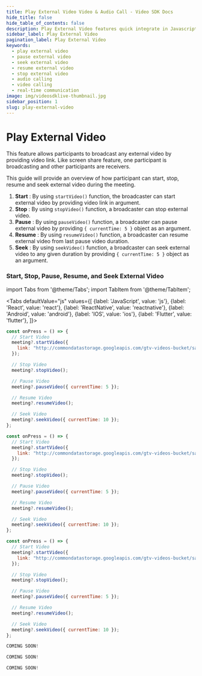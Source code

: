 ```yaml
---
title: Play External Video Video & Audio Call - Video SDK Docs
hide_title: false
hide_table_of_contents: false
description: Play External Video features quick integrate in Javascript, React JS, Android, IOS, React Native, Flutter with Video SDK to add live video & audio conferencing to your applications.
sidebar_label: Play External Video
pagination_label: Play External Video
keywords:
  - play external video
  - pause external video
  - seek external video
  - resume external video
  - stop external video
  - audio calling
  - video calling
  - real-time communication
image: img/videosdklive-thumbnail.jpg
sidebar_position: 1
slug: play-external-video
---
```


# Play External Video

This feature allows participants to broadcast any external video by providing video link.
Like screen share feature, one participant is broadcasting and other participants are receivers.

This guide will provide an overview of how participant can start, stop, resume and seek external video during the meeting.

1. **Start** : By using `startVideo()` function, the broadcaster can start external video by providing video link in argument.
2. **Stop** : By using `stopVideo()` function, a broadcaster can stop external video.
3. **Pause** : By using `pauseVideo()` function, a broadcaster can pause external video by providing `{ currentTime: 5 }` object as an argument.
4. **Resume** : By using `resumeVideo()` function, a broadcaster can resume external video from last pause video duration.
5. **Seek** : By using `seekVideo()` function, a broadcaster can seek external video to any given duration by providing `{ currentTime: 5 }` object as an argument.

### Start, Stop, Pause, Resume, and Seek External Video

import Tabs from '@theme/Tabs';
import TabItem from '@theme/TabItem';

<Tabs
defaultValue="js"
values={[
{label: 'JavaScript', value: 'js'},
{label: 'React', value: 'react'},
{label: 'ReactNative', value: 'reactnative'},
{label: 'Android', value: 'android'},
{label: 'IOS', value: 'ios'},
{label: 'Flutter', value: 'flutter'},
]}>
<TabItem value="js">

```js
const onPress = () => {
  // Start Video
  meeting?.startVideo({
    link: "http://commondatastorage.googleapis.com/gtv-videos-bucket/sample/BigBuckBunny.mp4",
  });

  // Stop Video
  meeting?.stopVideo();

  // Pause Video
  meeting?.pauseVideo({ currentTime: 5 });

  // Resume Video
  meeting?.resumeVideo();

  // Seek Video
  meeting?.seekVideo({ currentTime: 10 });
};
```

</TabItem>
<TabItem value="react">

```js
const onPress = () => {
  // Start Video
  meeting?.startVideo({
    link: "http://commondatastorage.googleapis.com/gtv-videos-bucket/sample/BigBuckBunny.mp4",
  });

  // Stop Video
  meeting?.stopVideo();

  // Pause Video
  meeting?.pauseVideo({ currentTime: 5 });

  // Resume Video
  meeting?.resumeVideo();

  // Seek Video
  meeting?.seekVideo({ currentTime: 10 });
};
```

</TabItem>
<TabItem value="reactnative">

```js
const onPress = () => {
  // Start Video
  meeting?.startVideo({
    link: "http://commondatastorage.googleapis.com/gtv-videos-bucket/sample/BigBuckBunny.mp4",
  });

  // Stop Video
  meeting?.stopVideo();

  // Pause Video
  meeting?.pauseVideo({ currentTime: 5 });

  // Resume Video
  meeting?.resumeVideo();

  // Seek Video
  meeting?.seekVideo({ currentTime: 10 });
};
```

</TabItem>
<TabItem value="android">

```js
COMING SOON!
```

</TabItem>
<TabItem value="ios">

```js
COMING SOON!
```

</TabItem>
<TabItem value="flutter">

```js
COMING SOON!
```

</TabItem>
</Tabs>
